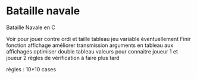 # Bataille navale
 Bataille Navale en C
 
Voir pour jouer contre ordi et taille tableau jeu variable éventuellement
Finir fonction affichage
améliorer transmission arguments en tableau aux affichages
optimiser
double tableau valeurs pour connaitre joueur 1 et joueur 2
règles de vérification à faire plus tard

règles :
10*10 cases
```1*5 + 1*4 + 2*3 +1*2
